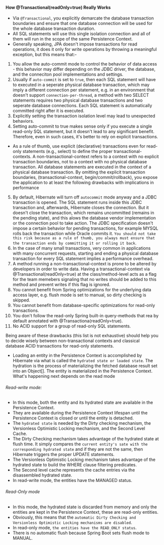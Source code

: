 #### How @Transactional(readOnly=true) Really Works

- Via `@Transactional`, you explicitly demarcate the database transaction boundaries and ensure that one database connection will be used for the whole database transaction duration.
- All SQL statements will use this single isolation connection and all of them will run in the scope of the same Persistence Context.
- Generally speaking, JPA doesn't impose transactions for read operations, it does it only for write operations by throwing a meaningful exception, but this means that:-
1. You allow the auto-commit mode to control the behavior of data access - this behavior may differ depending on the JDBC driver, the database, and the conneciton pool implementations and settings.
2. Usually if `auto-commit` is set to `true`, then each SQL statement will have to executed in a seperate physical database transaction, which may imply a different connection per statement, e.g. in an environment that doesn't support `connection-per-thread`, a method with two SELECT statements requires two physical database transactions and two seperate database connections. Each SQL statement is automatically committed right after it is executed.
3. Explicitly setting the transaction isolation level may lead to unexpected behaviors.
4. Setting auto-commit to true makes sense only if you execute a single read-only SQL statement, but it doesn't lead to any significant benefit. Therefore, even in such cases, it's better to rely on explicit transactions.
- As a rule of thumb, use explicit (declarative) transactions even for read-only statements (e.g., select) to define the proper transactional-contexts. 
A non-transactional-context refers to a context with no explicit transaction boundaries, not to a context with no physical database transaction. All database statements are executed in the context of a physical database transaction. By omitting the explicit transaction boundaries, (transactional-context, begin/commit/rollback), you expose the application to at least the following drawbacks with implications in performance
5. By default, Hibernate will turn off `autocommit` mode anyway and a JDBC transaction is opened. The SQL statement runs inside this JDBC transaction and, afterwards, Hibernate closes the connection. But it doesn't close the transaction, which remains uncommitted (remains in the pending state), and this alows the database vendor implementation or the connection pool to take action. The JDBC specification doesn't impose a certain behavior for pending transactions, for example MYSQL rolls back the transaction while Oracle commits it. `You should not take this risk because as a rule of thumb, you always must ensure that the transaction ends by committing it or rolling it back`.
6. In the case of many small transactions, very common in applications with many concurrent requests, starting and ending a physical database transaction for every SQL statement implies a performance overhead.
7. A method running a non-transactional-context is prone to be altered by developers in order to write data. Having a transactional-context via @Transactional(readOnly=true) at the class/method-level acts as a flag for the team memebers signaling that no writes should be added to this method and prevent writes if this flag is ignored.
8. You cannot benefit from Spring optimizations for the underlying data access layer, e.g. flush mode is set to manual, so dirty checking is skipped.
9. You cannot benefit from database-specific optimizations for read-only transactions.
10. You don't follow the read-only Spring built-in query-methods that rea by default annotated with @Transactiona(readOnly=true).
11. No ACID support for a group of read-only SQL statements.

Being aware of these drawbacks (this list is not exhaustive) should help you to decide wisely between non-transactional contexts and classical database ACID transactions for read-only statements.


- Loading an entity in the Persistence Context is accomplished by Hibernate via what is called the `hydrated state or loaded state`. 
The hydration is the process of materializing the fetched database result set into an Object[]. The entity is materialized in the Persistence Context.
What's happening next depends on the read mode
###### Read-write mode: 
- In this mode, both the entity and its hydrated state are available in the Persistence Context.
- They are available during the Persistence Context lifespan until the Persistence Context is closed or until the entity is detached.
- The `hydrated state` is needed by the Dirty checking mechanism, the Versionless Optimistic Locking mechanism, and the Second Level Cache.
- The Dirty Checking mechanism takes advantage of the hydrated state at flush time. It simply compares the `current entity's sate with the corresponding hydrated state` and if they are not the same, then Hibernate triggers the proper UPDATE statements.
- The Versionless Optimistic Locking mechanism takes advantage of the hydrated state to build the WHERE clause filtering predicates.
- The Second level cache represents the cache entries via the disassembled hydrated state.
- In read-write mode, the entities have the MANAGED status.

###### Read-Only mode
- In this mode, the hydrated state is discarded from memory and only the entities are kept in the Persistence Context, these are read-only entities.
- Obviously, this means that the `automatic Dirty Checking and Versionless Optimistic Locking mechanisms are disabled`. 
- In read-only mode, `the entities have the READ_ONLY status`.
- There is no automatic flush because Spring Boot sets flush mode to MANUAL.

